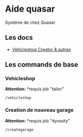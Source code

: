 # Aide quasar
Système de chez Quasar

## Les docs

- [Vehicleshop Creator & autres](https://docs.quasar-store.com/vehicles-and-shops/vehicle-shop-creator)


## Les commands de base

### Vehicleshop
**Attention:** *requis job "tailor"
```
/vehicleshop
```

### Creation de nouveau garage
**Attention:** *requis job "dynasty"
```
/creategarage
```